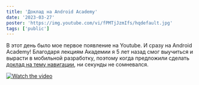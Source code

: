 ```yaml
---
title: 'Доклад на Android Academy'
date: '2023-03-27'
poster: 'https://img.youtube.com/vi/fPMTjJzmIfs/hqdefault.jpg'
tags: ['public']
---
```


В этот день было мое первое появление на Youtube.
И сразу на Android Academy! Благодаря лекциям Академии я 5 лет назад смог выучиться и вырасти в мобильной разработку, поэтому когда предложили сделать [доклад на тему навигации](https://www.youtube.com/live/fPMTjJzmIfs), ни секунды не сомневался.

[![Watch the video](https://img.youtube.com/vi/fPMTjJzmIfs/maxresdefault.jpg)](https://www.youtube.com/live/fPMTjJzmIfs)
